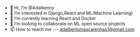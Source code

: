 - 👋 Hi, I’m @Adalkenny
- 👀 I’m interested in Django,React and ML(Machine Learning)
- 🌱 I’m currently learning React and Docker
- 💞️ I’m looking to collaborate on ML open source projects
- 📫 How to reach me --- adalbertomascarenhas1@gmail.com

<!---
Adalkenny/Adalkenny is a ✨ special ✨ repository because its `README.md` (this file) appears on your GitHub profile.
You can click the Preview link to take a look at your changes.
--->
